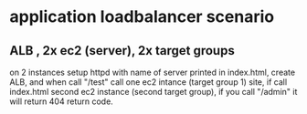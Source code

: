 # application loadbalancer scenario 

## ALB , 2x ec2 (server), 2x target groups

on 2 instances setup httpd with name of server printed in index.html, create ALB, and when call "/test" call one ec2 intance (target group 1) site, if call index.html second ec2 instance (second target group), if you call "/admin" it will return 404 return code.